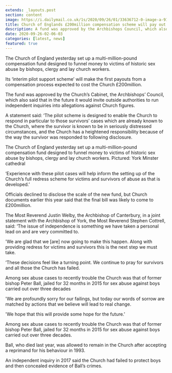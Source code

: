 ```yaml
---
extends: _layouts.post
section: content
image: https://i.dailymail.co.uk/1s/2020/09/26/01/33636712-0-image-a-91_1601079848719.jpg 
title: Church of Englands £200million compensation scheme will pay out victims of historic sex abuse 
description: A fund was approved by the Archbishops Council, which also said that in the future it would invite outside authorities to run independent inquiries into allegations against Church figures. 
date: 2020-09-26-02-06-03 
categories: [latest, news] 
featured: true 
--- 
```

The Church of England yesterday set up a multi-million-pound compensation fund designed to funnel money to victims of historic sex abuse by bishops, clergy and lay church workers.

Its ‘interim pilot support scheme’ will make the first payouts from a compensation process expected to cost the Church £200million.

The fund was approved by the Church’s Cabinet, the Archbishops’ Council, which also said that in the future it would invite outside authorities to run independent inquiries into allegations against Church figures.

A statement said: ‘The pilot scheme is designed to enable the Church to respond in particular to those survivors’ cases which are already known to the Church, where the survivor is known to be in seriously distressed circumstances, and the Church has a heightened responsibility because of the way the survivor was responded to following disclosure.

The Church of England yesterday set up a multi-million-pound compensation fund designed to funnel money to victims of historic sex abuse by bishops, clergy and lay church workers. Pictured: York Minster cathedral

‘Experience with these pilot cases will help inform the setting up of the Church’s full redress scheme for victims and survivors of abuse as that is developed.’

Officials declined to disclose the scale of the new fund, but Church documents earlier this year said that the final bill was likely to come to £200million.

The Most Reverend Justin Welby, the Archbishop of Canterbury, in a joint statement with the Archbishop of York, the Most Reverend Stephen Cottrell, said: ‘The issue of independence is something we have taken a personal lead on and are very committed to. 

'We are glad that we [are] now going to make this happen. Along with providing redress for victims and survivors this is the next step we must take.

‘These decisions feel like a turning point. We continue to pray for survivors and all those the Church has failed. 

Among sex abuse cases to recently trouble the Church was that of former bishop Peter Ball, jailed for 32 months in 2015 for sex abuse against boys carried out over three decades

'We are profoundly sorry for our failings, but today our words of sorrow are matched by actions that we believe will lead to real change. 

'We hope that this will provide some hope for the future.’

Among sex abuse cases to recently trouble the Church was that of former bishop Peter Ball, jailed for 32 months in 2015 for sex abuse against boys carried out over three decades. 

Ball, who died last year, was allowed to remain in the Church after accepting a reprimand for his behaviour in 1993.

An independent inquiry in 2017 said the Church had failed to protect boys and then concealed evidence of Ball’s crimes.

